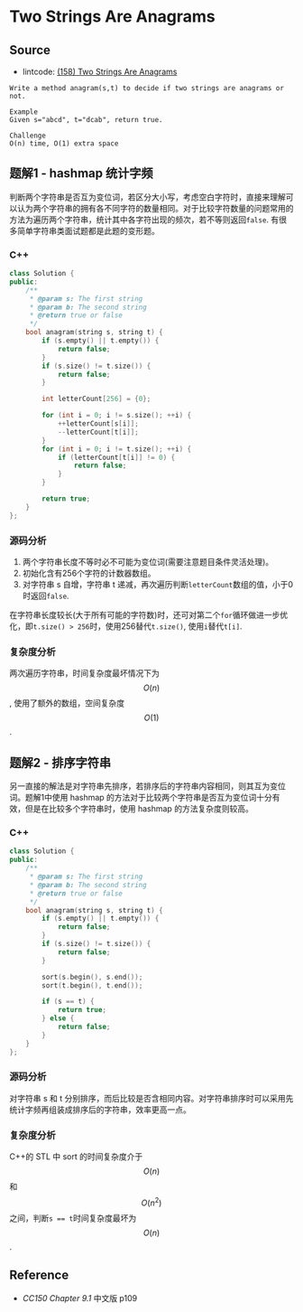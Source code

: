 # Two Strings Are Anagrams

## Source

- lintcode: [(158) Two Strings Are Anagrams](http://www.lintcode.com/en/problem/two-strings-are-anagrams/)

```
Write a method anagram(s,t) to decide if two strings are anagrams or not.

Example
Given s="abcd", t="dcab", return true.

Challenge
O(n) time, O(1) extra space
```

## 题解1 - hashmap 统计字频

判断两个字符串是否互为变位词，若区分大小写，考虑空白字符时，直接来理解可以认为两个字符串的拥有各不同字符的数量相同。对于比较字符数量的问题常用的方法为遍历两个字符串，统计其中各字符出现的频次，若不等则返回`false`. 有很多简单字符串类面试题都是此题的变形题。

### C++

```c++
class Solution {
public:
    /**
     * @param s: The first string
     * @param b: The second string
     * @return true or false
     */
    bool anagram(string s, string t) {
        if (s.empty() || t.empty()) {
            return false;
        }
        if (s.size() != t.size()) {
            return false;
        }

        int letterCount[256] = {0};

        for (int i = 0; i != s.size(); ++i) {
            ++letterCount[s[i]];
            --letterCount[t[i]];
        }
        for (int i = 0; i != t.size(); ++i) {
            if (letterCount[t[i]] != 0) {
                return false;
            }
        }

        return true;
    }
};
```

### 源码分析

1. 两个字符串长度不等时必不可能为变位词(需要注意题目条件灵活处理)。
2. 初始化含有256个字符的计数器数组。
3. 对字符串 s 自增，字符串 t 递减，再次遍历判断`letterCount`数组的值，小于0时返回`false`.

在字符串长度较长(大于所有可能的字符数)时，还可对第二个`for`循环做进一步优化，即`t.size() > 256`时，使用256替代`t.size()`, 使用`i`替代`t[i]`.

### 复杂度分析

两次遍历字符串，时间复杂度最坏情况下为 $$O(n)$$, 使用了额外的数组，空间复杂度 $$O(1)$$.

## 题解2 - 排序字符串

另一直接的解法是对字符串先排序，若排序后的字符串内容相同，则其互为变位词。题解1中使用 hashmap 的方法对于比较两个字符串是否互为变位词十分有效，但是在比较多个字符串时，使用 hashmap 的方法复杂度则较高。

### C++

```c++
class Solution {
public:
    /**
     * @param s: The first string
     * @param b: The second string
     * @return true or false
     */
    bool anagram(string s, string t) {
        if (s.empty() || t.empty()) {
            return false;
        }
        if (s.size() != t.size()) {
            return false;
        }

        sort(s.begin(), s.end());
        sort(t.begin(), t.end());

        if (s == t) {
            return true;
        } else {
            return false;
        }
    }
};
```

### 源码分析

对字符串 s 和 t 分别排序，而后比较是否含相同内容。对字符串排序时可以采用先统计字频再组装成排序后的字符串，效率更高一点。

### 复杂度分析

C++的 STL 中 sort 的时间复杂度介于 $$O(n)$$ 和 $$O(n^2)$$之间，判断`s == t`时间复杂度最坏为 $$O(n)$$.

## Reference

- *CC150 Chapter 9.1* 中文版 p109
